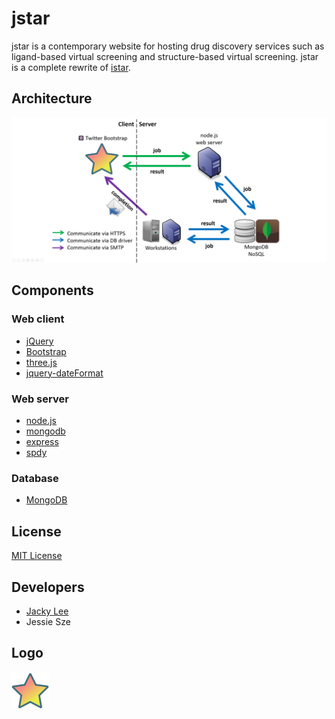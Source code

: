 # jstar
jstar is a contemporary website for hosting drug discovery services such as ligand-based virtual screening and structure-based virtual screening. jstar is a complete rewrite of [istar].

## Architecture
![jstar architecture](https://github.com/HongjianLi/jstar/blob/master/public/architecture.png)

## Components
### Web client
* [jQuery]
* [Bootstrap]
* [three.js]
* [jquery-dateFormat]
### Web server
* [node.js]
* [mongodb]
* [express]
* [spdy]
### Database
* [MongoDB]

## License
[MIT License]

## Developers
* [Jacky Lee]
* Jessie Sze

## Logo
![jstar logo](https://github.com/HongjianLi/jstar/blob/master/public/logo.svg)

[istar]: https://github.com/HongjianLi/istar
[jQuery]: https://github.com/jquery/jquery
[Bootstrap]: https://github.com/twitter/bootstrap
[three.js]: https://github.com/mrdoob/three.js
[jquery-dateFormat]: https://github.com/phstc/jquery-dateFormat
[node.js]: https://github.com/joyent/node
[mongodb]: https://github.com/mongodb/node-mongodb-native
[express]: https://github.com/visionmedia/express
[spdy]: https://github.com/indutny/node-spdy
[MongoDB]: https://github.com/mongodb/mongo
[MIT License]: https://github.com/HongjianLi/jstar/blob/master/LICENSE
[Jacky Lee]: https://github.com/HongjianLi
